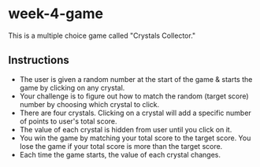 # week-4-game

This is a multiple choice game called "Crystals Collector."

## Instructions

* The user is given a random number at the start of the game & starts the game by clicking on any crystal. 
* Your challenge is to figure out how to match the random (target score) number by choosing which crystal to click.
* There are four crystals. Clicking on a crystal will add a specific number of points to user's total score. 
* The value of each crystal is hidden from user until you click on it.
* You win the game by matching your total score to the target score. You lose the game if your total score is more than the target score.
* Each time the game starts, the value of each crystal changes.

## 